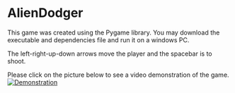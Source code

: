 # AlienDodger
This game was created using the Pygame library. 
You may download the executable and dependencies file and run it on a windows PC.

The left-right-up-down arrows move the player and the spacebar is to shoot.



Please click on the picture below to see a video demonstration of the game.
[![Demonstration](https://github.com/danialesaid/Personal-Projects-Pygame-Alien-Dodger/blob/master/Image%20of%20game%20(play).png)](https://www.youtube.com/watch?v=6u7OlAsi2BU&feature=youtu.be)
